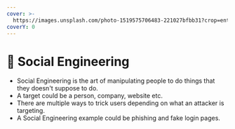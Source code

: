 ```yaml
---
cover: >-
  https://images.unsplash.com/photo-1519575706483-221027bfbb31?crop=entropy&cs=srgb&fm=jpg&ixid=M3wxOTcwMjR8MHwxfHNlYXJjaHw1fHxoYWNrZXJzfGVufDB8fHx8MTY4ODAwOTUwNXww&ixlib=rb-4.0.3&q=85
coverY: 0
---
```


# 🧠 Social Engineering

* Social Engineering is the art of manipulating people to do things that they doesn't suppose to do.
* A target could be a person, company, website etc.
* There are multiple ways to trick users depending on what an attacker is targeting.
* A Social Engineering example could be phishing and fake login pages.
